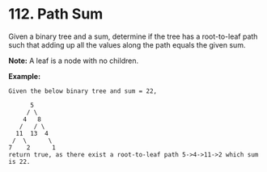 # 112. Path Sum

Given a binary tree and a sum, determine if the tree has a root-to-leaf path
such that adding up all the values along the path equals the given sum.

__Note:__ A leaf is a node with no children.

__Example:__

```
Given the below binary tree and sum = 22,

      5
     / \
    4   8
   /   / \
  11  13  4
 /  \      \
7    2      1
return true, as there exist a root-to-leaf path 5->4->11->2 which sum is 22.
```
